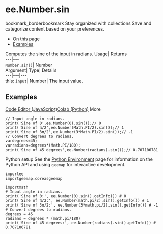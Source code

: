  
#  ee.Number.sin 
bookmark_borderbookmark Stay organized with collections  Save and categorize content based on your preferences.
  * On this page
  * [Examples](https://developers.google.com/earth-engine/apidocs/ee-number-sin#examples)


Computes the sine of the input in radians. 
Usage| Returns  
---|---  
`Number.sin()`| Number  
Argument| Type| Details  
---|---|---  
this: `input`| Number| The input value.  
## Examples
[Code Editor (JavaScript)](https://developers.google.com/earth-engine/apidocs/ee-number-sin#code-editor-javascript-sample)[Colab (Python)](https://developers.google.com/earth-engine/apidocs/ee-number-sin#colab-python-sample) More
```
// Input angle in radians.
print('Sine of 0',ee.Number(0).sin());// 0
print('Sine of π/2',ee.Number(Math.PI/2).sin());// 1
print('Sine of 3π/2',ee.Number(3*Math.PI/2).sin());// -1
// Convert degrees to radians.
vardegrees=45;
varradians=degrees*(Math.PI/180);
print('Sine of 45 degrees',ee.Number(radians).sin());// 0.707106781
```
Python setup
See the [ Python Environment](https://developers.google.com/earth-engine/guides/python_install) page for information on the Python API and using `geemap` for interactive development.
```
importee
importgeemap.coreasgeemap
```
```
importmath
# Input angle in radians.
print('Sine of 0:', ee.Number(0).sin().getInfo()) # 0
print('Sine of π/2:', ee.Number(math.pi/2).sin().getInfo()) # 1
print('Sine of 3π/2:', ee.Number(3*math.pi/2).sin().getInfo()) # -1
# Convert degrees to radians.
degrees = 45
radians = degrees * (math.pi/180)
print('Sine of 45 degrees:', ee.Number(radians).sin().getInfo()) # 0.707106781
```

